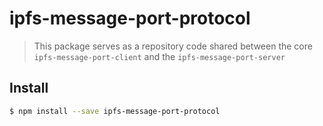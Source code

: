 # ipfs-message-port-protocol <!-- omit in toc -->

> This package serves as a repository code shared between the core `ipfs-message-port-client` and the `ipfs-message-port-server`

## Install

```bash
$ npm install --save ipfs-message-port-protocol
```

